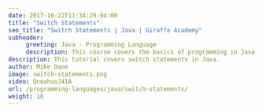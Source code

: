 ```yaml
---
date: 2017-10-22T11:34:29-04:00
title: "Switch Statements"
seo_title: "Switch Statements | Java | Giraffe Academy"
subheader:
     greeting: Java - Programming Language
     description: This course covers the basics of programming in Java. Work your way through the videos and we'll teach you everything you need to know to start your programming journey!
description: This tutorial covers switch statements in Java.
author: Mike Dane
image: switch-statements.png
video: QneahuoJ41A
url: /programming-languages/java/switch-statements/
weight: 18
---
```

